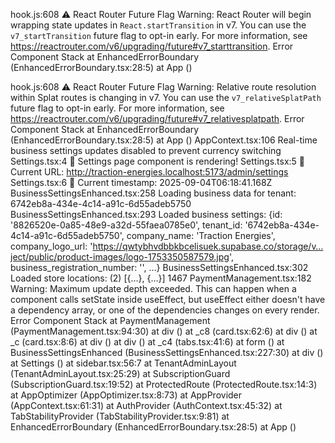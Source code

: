 hook.js:608 ⚠️ React Router Future Flag Warning: React Router will begin wrapping state updates in `React.startTransition` in v7. You can use the `v7_startTransition` future flag to opt-in early. For more information, see https://reactrouter.com/v6/upgrading/future#v7_starttransition. Error Component Stack
    at EnhancedErrorBoundary (EnhancedErrorBoundary.tsx:28:5)
    at App (<anonymous>)

hook.js:608 ⚠️ React Router Future Flag Warning: Relative route resolution within Splat routes is changing in v7. You can use the `v7_relativeSplatPath` future flag to opt-in early. For more information, see https://reactrouter.com/v6/upgrading/future#v7_relativesplatpath. Error Component Stack
    at EnhancedErrorBoundary (EnhancedErrorBoundary.tsx:28:5)
    at App (<anonymous>)
AppContext.tsx:106 Real-time business settings updates disabled to prevent currency switching
Settings.tsx:4 🏪 Settings page component is rendering!
Settings.tsx:5 🏪 Current URL: http://traction-energies.localhost:5173/admin/settings
Settings.tsx:6 🏪 Current timestamp: 2025-09-04T06:18:41.168Z
BusinessSettingsEnhanced.tsx:258 Loading business data for tenant: 6742eb8a-434e-4c14-a91c-6d55adeb5750
BusinessSettingsEnhanced.tsx:293 Loaded business settings: 
{id: '8826520e-0a85-48e9-a32d-55faea0785e0', tenant_id: '6742eb8a-434e-4c14-a91c-6d55adeb5750', company_name: 'Traction Energies', company_logo_url: 'https://qwtybhvdbbkbcelisuek.supabase.co/storage/v…ject/public/product-images/logo-1753350587579.jpg', business_registration_number: '', …}
BusinessSettingsEnhanced.tsx:302 Loaded store locations: 
(2) [{…}, {…}]
1467
PaymentManagement.tsx:182 Warning: Maximum update depth exceeded. This can happen when a component calls setState inside useEffect, but useEffect either doesn't have a dependency array, or one of the dependencies changes on every render. Error Component Stack
    at PaymentManagement (PaymentManagement.tsx:94:30)
    at div (<anonymous>)
    at _c8 (card.tsx:62:6)
    at div (<anonymous>)
    at _c (card.tsx:8:6)
    at div (<anonymous>)
    at div (<anonymous>)
    at _c4 (tabs.tsx:41:6)
    at form (<anonymous>)
    at BusinessSettingsEnhanced (BusinessSettingsEnhanced.tsx:227:30)
    at div (<anonymous>)
    at Settings (<anonymous>)
    at sidebar.tsx:56:7
    at TenantAdminLayout (TenantAdminLayout.tsx:25:29)
    at SubscriptionGuard (SubscriptionGuard.tsx:19:52)
    at ProtectedRoute (ProtectedRoute.tsx:14:3)
    at AppOptimizer (AppOptimizer.tsx:8:73)
    at AppProvider (AppContext.tsx:61:31)
    at AuthProvider (AuthContext.tsx:45:32)
    at TabStabilityProvider (TabStabilityProvider.tsx:9:81)
    at EnhancedErrorBoundary (EnhancedErrorBoundary.tsx:28:5)
    at App (<anonymous>)
﻿

